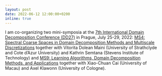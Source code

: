 ```yaml
---
layout: post
date: 2022-06-12 12:00:00+0200
inline: true
---
```


I am co-organizing two mini-symposia at the [7th International Domain Decomposition Conference (DD27)](https://www.dd27.cz/) in Prague, July 25-29, 2022: [MS4: Spectral Coarse Spaces in Domain Decomposition Methods and Multiscale Discretizations](https://events.amca.cz/attachments/2934/serve) together with Vitorita Dolean Maini (University of Strathclyde and Cote d’Azur University) and Kathrin Semtana (Stevens Institute of Technology) and [MS9: Learning Algorithms, Domain Decomposition Methods, and Applications](https://events.amca.cz/dd27/MS/10243/file/pdf) together with Xiao-Chuan Cai (University of Macau) and Axel Klawonn (University of Cologne).
